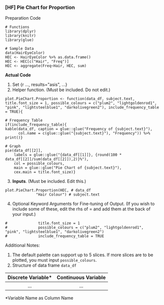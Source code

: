 ### [HF] Pie Chart for Proportion
Preparation Code
```
# Functions
library(dplyr)
library(knitr)
library(glue)

# Sample Data
data(HairEyeColor)
HEC <- HairEyeColor %>% as.data.frame()
HEC <- HEC[c("Hair", "Freq")]
HEC <- aggregate(Freq~Hair, HEC, sum)
```
**Actual Code**
1. Set {r ..., results="asis", ...}
2. Helper function. (Must be included. Do not edit.)
```
plot.PieChart.Proportion <- function(data_df, subject.text, title.font_size = 1, possible_colours = c("plum2", "lightgoldenrod1", "pink", "lightsteelblue1", "darkolivegreen2"), include_frequency_table = TRUE){

# Frequency Table
if(include_frequency_table){
kable(data_df, caption = glue::glue("Frequency of {subject.text}"),
      col.name = c(glue::glue("{subject.text}"), "Frequency")) %>% print()}

# Graph
pie(data_df[[2]],
    labels = glue::glue("{data_df[[1]]}, {round(100 * data_df[[2]]/sum(data_df[[2]]),2)}%"),
    col = possible_colours,
    main = glue::glue("Pie Chart of {subject.text}"),
    cex.main = title.font_size)}
```
3. **Inputs**. (Must be included. Edit this.)
```
plot.PieChart.Proportion(HEC, # data_df
              "Hair Colour") # subject.text
```
4. Optional Keyword Arguments for Fine-tuning of Output. (If you wish to include some of these, edit the rhs of = and add them at the back of your input.)
```
#              title.font_size = 1
#              possible_colours = c("plum2", "lightgoldenrod1", "pink", "lightsteelblue1", "darkolivegreen2")
#              include_frequency_table = TRUE
```
Additional Notes:
1. The default palette can support up to 5 slices. If more slices are to be plotted, you must input `possible_colours`.
2. Structure of data frame `data_df`

| Discrete Variable* | Continuous Variable |
| :---: | :---: |
| ... | ... |

\*Variable Name as Column Name
